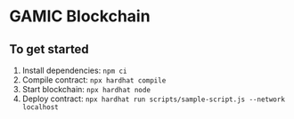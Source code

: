 # GAMIC Blockchain

## To get started
1. Install dependencies: ``npm ci``
2. Compile contract: ``npx hardhat compile``
3. Start blockchain: ``npx hardhat node``
4. Deploy contract: ``npx hardhat run scripts/sample-script.js --network localhost``